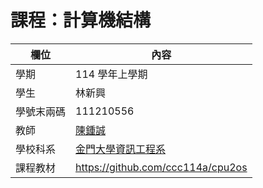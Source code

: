 # 課程：計算機結構

欄位 | 內容
-----|--------
學期 | 114 學年上學期
學生 |  林新興
學號末兩碼 | 111210556
教師 | [陳鍾誠](https://www.nqu.edu.tw/educsie/index.php?act=blog&code=list&ids=4)
學校科系 | [金門大學資訊工程系](https://www.nqu.edu.tw/educsie/index.php)
課程教材 | https://github.com/ccc114a/cpu2os
